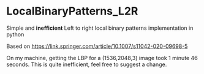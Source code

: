 # LocalBinaryPatterns_L2R
Simple and **inefficient** Left to right local binary patterns implementation in python

Based on https://link.springer.com/article/10.1007/s11042-020-09698-5

On my machine, getting the LBP for a (1536,2048,3) image took 1 minute 46 seconds. This is quite inefficient, feel free to suggest a change. 
